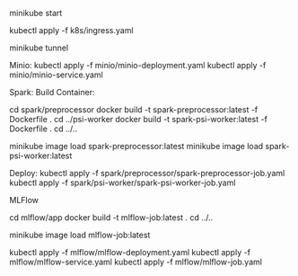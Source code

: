 minikube start

kubectl apply -f k8s/ingress.yaml

minikube tunnel

Minio:
kubectl apply -f minio/minio-deployment.yaml
kubectl apply -f minio/minio-service.yaml

Spark:
Build Container:

cd spark/preprocessor
docker build -t spark-preprocessor:latest -f Dockerfile .
cd ../psi-worker
docker build -t spark-psi-worker:latest -f Dockerfile .
cd ../..

minikube image load spark-preprocessor:latest
minikube image load spark-psi-worker:latest

Deploy:
kubectl apply -f spark/preprocessor/spark-preprocessor-job.yaml
kubectl apply -f spark/psi-worker/spark-psi-worker-job.yaml

MLFlow

cd mlflow/app
docker build -t mlflow-job:latest .
cd ../..

minikube image load mlflow-job:latest

kubectl apply -f mlflow/mlflow-deployment.yaml
kubectl apply -f mlflow/mlflow-service.yaml
kubectl apply -f mlflow/mlflow-job.yaml
